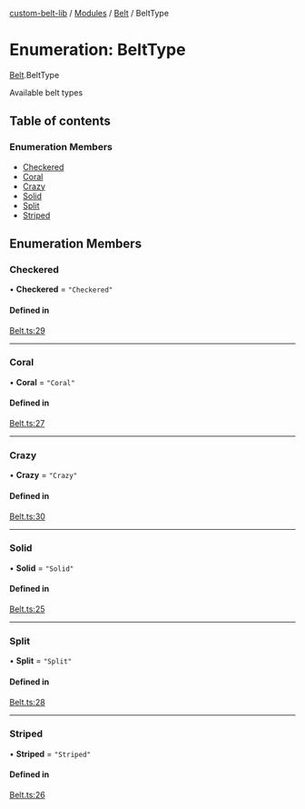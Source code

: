 [custom-belt-lib](../README.md) / [Modules](../modules.md) / [Belt](../modules/Belt.md) / BeltType

# Enumeration: BeltType

[Belt](../modules/Belt.md).BeltType

Available belt types

## Table of contents

### Enumeration Members

- [Checkered](Belt.BeltType.md#checkered)
- [Coral](Belt.BeltType.md#coral)
- [Crazy](Belt.BeltType.md#crazy)
- [Solid](Belt.BeltType.md#solid)
- [Split](Belt.BeltType.md#split)
- [Striped](Belt.BeltType.md#striped)

## Enumeration Members

### Checkered

• **Checkered** = `"Checkered"`

#### Defined in

[Belt.ts:29](https://github.com/jeffholst/custom-belt/blob/dc727c6/packages/custom-belt-lib/src/Belt.ts#L29)

---

### Coral

• **Coral** = `"Coral"`

#### Defined in

[Belt.ts:27](https://github.com/jeffholst/custom-belt/blob/dc727c6/packages/custom-belt-lib/src/Belt.ts#L27)

---

### Crazy

• **Crazy** = `"Crazy"`

#### Defined in

[Belt.ts:30](https://github.com/jeffholst/custom-belt/blob/dc727c6/packages/custom-belt-lib/src/Belt.ts#L30)

---

### Solid

• **Solid** = `"Solid"`

#### Defined in

[Belt.ts:25](https://github.com/jeffholst/custom-belt/blob/dc727c6/packages/custom-belt-lib/src/Belt.ts#L25)

---

### Split

• **Split** = `"Split"`

#### Defined in

[Belt.ts:28](https://github.com/jeffholst/custom-belt/blob/dc727c6/packages/custom-belt-lib/src/Belt.ts#L28)

---

### Striped

• **Striped** = `"Striped"`

#### Defined in

[Belt.ts:26](https://github.com/jeffholst/custom-belt/blob/dc727c6/packages/custom-belt-lib/src/Belt.ts#L26)
